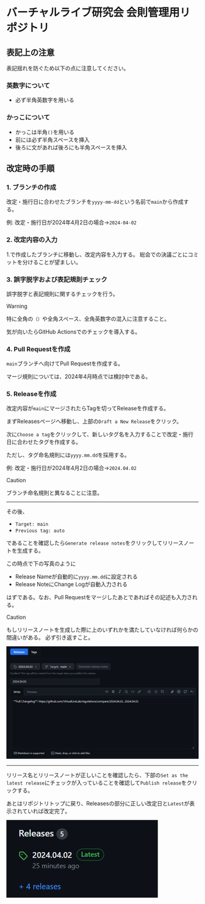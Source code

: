 
# バーチャルライブ研究会 会則管理用リポジトリ

## 表記上の注意

表記揺れを防ぐため以下の点に注意してください。

### 英数字について

- 必ず半角英数字を用いる

### かっこについて

- かっこは半角`()`を用いる
- 前には必ず半角スペースを挿入
- 後ろに文があれば後ろにも半角スペースを挿入

## 改定時の手順

### 1. ブランチの作成

改定・施行日に合わせたブランチを`yyyy-mm-dd`という名前で`main`から作成する。

例: 改定・施行日が2024年4月2日の場合→`2024-04-02`

### 2. 改定内容の入力

1.で作成したブランチに移動し、改定内容を入力する。
総会での決議ごとにコミットを分けることが望ましい。

### 3. 誤字脱字および表記規則チェック

誤字脱字と表記規則に関するチェックを行う。

> [!WARNING]
> 特に全角の`（）`や全角スペース、全角英数字の混入に注意すること。

気が向いたらGitHub Actionsでのチェックを導入する。

### 4. Pull Requestを作成

`main`ブランチへ向けてPull Requestを作成する。

マージ規則については、2024年4月時点では検討中である。

### 5. Releaseを作成

改定内容が`main`にマージされたらTagを切ってReleaseを作成する。

まずReleasesページへ移動し、上部の`Draft a New Release`をクリック。

次に`Choose a tag`をクリックして、新しいタグ名を入力することで改定・施行日に合わせたタグを作成する。

ただし、タグ命名規則には`yyyy.mm.dd`を採用する。

例: 改定・施行日が2024年4月2日の場合→`2024.04.02`

> [!CAUTION]
> ブランチ命名規則と異なることに注意。

---

その後、

- `Target: main`
- `Previous tag: auto`

であることを確認したら`Generate release notes`をクリックしてリリースノートを生成する。

この時点で下の写真のように

- Release Nameが自動的に`yyyy.mm.dd`に設定される
- Release NoteにChange Logが自動入力される

はずである。なお、Pull Requestをマージしたあとであればその記述も入力される。

> [!CAUTION]
> もしリリースノートを生成した際に上のいずれかを満たしていなければ何らかの間違いがある。
> 必ず引き返すこと。

![Releasesが選択され、指定したタグからリリース名とリリースノートを正しく生成できている例](docs/release-note.png)

---

リリース名とリリースノートが正しいことを確認したら、下部の`Set as the latest release`にチェックが入っていることを確認して`Publish release`をクリックする。

あとはリポジトリトップに戻り、Releasesの部分に正しい改定日と`Latest`が表示されていれば改定完了。

![alt text](docs/change-success.png)
